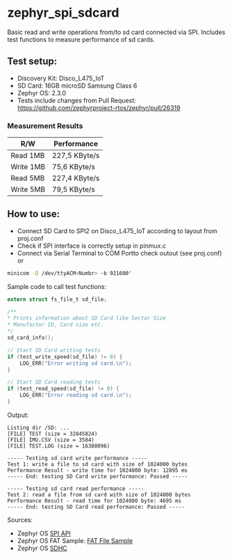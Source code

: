 # zephyr_spi_sdcard
Basic read and write operations from/to sd card connected via SPI. Includes test functions to measure performance of sd cards.

## Test setup:
- Discovery Kit: Disco_L475_IoT
- SD Card: 16GB microSD Samsung Class 6
- Zephyr OS: 2.3.0
- Tests include changes from Pull Request: https://github.com/zephyrproject-rtos/zephyr/pull/26319


### Measurement Results
R/W | Performance
| ------------ | -------------| 
Read 1MB |227,5 KByte/s
Write 1MB |75,6 KByte/s
Read 5MB | 227,4 KByte/s
Write 5MB | 79,5 KByte/s

## How to use:
- Connect SD Card to SPI2 on Disco_L475_IoT according to layout from proj.conf
- Check if SPI interface is correctly setup in pinmux.c 
- Connect via Serial Terminal to COM Portto check outout (see proj.conf) or 
 ```bash
 minicom -D /dev/ttyACM<Numbr> -b 921600"
 ```

Sample code to call test functions:
```C
extern struct fs_file_t sd_file;

/**
* Prints information about SD Card like Sector Size
* Manufactor ID, Card size etc.
*/
sd_card_info();

// Start SD Card writing tests
if (test_write_speed(sd_file) != 0) {
    LOG_ERR("Error writing sd card.\n");
}

// Start SD Card reading tests
if (test_read_speed(sd_file) != 0) {
    LOG_ERR("Error reading sd card.\n");
}
```

Output:

```
Listing dir /SD: ...
[FILE] TEST (size = 32845824)
[FILE] IMU.CSV (size = 3584)
[FILE] TEST.LOG (size = 16388096)

----- Testing sd card write performance -----
Test 1: write a file to sd card with size of 1024000 bytes
Performance Result - write time for 1024000 byte: 12895 ms
----- End: testing SD Card write performance: Passed -----

----- Testing sd card read performance -----
Test 2: read a file from sd card with size of 1024000 bytes
Performance Result - read time for 1024000 byte: 4695 ms
----- End: testing SD Card read performance: Passed -----
```

Sources:
- Zephyr OS [SPI API](https://docs.zephyrproject.org/latest/reference/peripherals/spi.html)
- Zephyr OS FAT Sample: [FAT File Sample](https://docs.zephyrproject.org/latest/samples/subsys/fs/fat_fs/README.html)
- Zephyr OS [SDHC](https://docs.zephyrproject.org/latest/reference/storage/disk/sdhc.html#sdhc-api)




